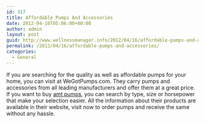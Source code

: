 ```yaml
---
id: 317
title: Affordable Pumps And Accessories
date: 2012-04-16T05:06:00+00:00
author: admin
layout: post
guid: http://www.wellnessmanager.info/2012/04/16/affordable-pumps-and-accessories/
permalink: /2012/04/16/affordable-pumps-and-accessories/
categories:
  - General
---
```

If you are searching for the quality as well as affordable pumps for your home, you can visit at WeGotPumps.com. They carry pumps and accessories from all leading manufacturers and offer them at a great price. If you want to buy [amt pumps](http://www.wegotpumps.com/AMT_Pumps-list.aspx), you can search by type, size or horsepower that make your selection easier. All the information about their products are available in their website, visit now to order pumps and receive the same without any hassle.